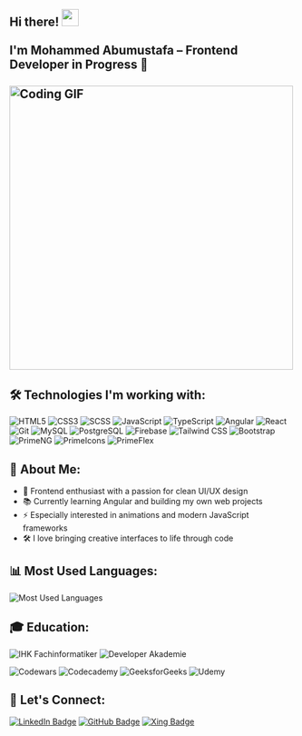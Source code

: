 <h2 align="left">
  <br>Hi there! <img src="https://user-images.githubusercontent.com/42378118/110234147-e3259600-7f4e-11eb-95be-0c4047144dea.gif" width="30"><br>
  <br> I'm Mohammed Abumustafa – Frontend Developer in Progress 🚀<br>
  <br>
    <img src="https://media.giphy.com/media/SWoSkN6DxTszqIKEqv/giphy.gif" alt="Coding GIF" width="500">
</h2>


<h2 align="left">🛠️ Technologies I'm working with:</h2>

<p align="left">
  <img src="https://img.shields.io/badge/HTML5-E34F26?style=for-the-badge&logo=html5&logoColor=white" alt="HTML5"/>
  <img src="https://img.shields.io/badge/CSS3-1572B6?style=for-the-badge&logo=css3&logoColor=white" alt="CSS3"/>
  <img src="https://img.shields.io/badge/SCSS-CC6699?style=for-the-badge&logo=sass&logoColor=white" alt="SCSS"/>
  <img src="https://img.shields.io/badge/JavaScript-F7DF1E?style=for-the-badge&logo=javascript&logoColor=black" alt="JavaScript"/>
  <img src="https://img.shields.io/badge/TypeScript-3178C6?style=for-the-badge&logo=typescript&logoColor=white" alt="TypeScript"/>
  <img src="https://img.shields.io/badge/Angular-DD0031?style=for-the-badge&logo=angular&logoColor=white" alt="Angular"/>
  <img src="https://img.shields.io/badge/React-20232A?style=for-the-badge&logo=react&logoColor=61DAFB" alt="React"/>
  <img src="https://img.shields.io/badge/Git-F05032?style=for-the-badge&logo=git&logoColor=white" alt="Git"/>
  <img src="https://img.shields.io/badge/MySQL-00758F?style=for-the-badge&logo=mysql&logoColor=white" alt="MySQL"/>
  <img src="https://img.shields.io/badge/PostgreSQL-4169E1?style=for-the-badge&logo=postgresql&logoColor=white" alt="PostgreSQL"/>
  <img src="https://img.shields.io/badge/Firebase-FFCA28?style=for-the-badge&logo=firebase&logoColor=black" alt="Firebase"/>
  <img src="https://img.shields.io/badge/Tailwind_CSS-38B2AC?style=for-the-badge&logo=tailwind-css&logoColor=white" alt="Tailwind CSS"/>
  <img src="https://img.shields.io/badge/Bootstrap-7952B3?style=for-the-badge&logo=bootstrap&logoColor=white" alt="Bootstrap"/>
  <img src="https://img.shields.io/badge/PrimeNG-2C7CB0?style=for-the-badge&logo=primefaces&logoColor=white" alt="PrimeNG"/>
  <img src="https://img.shields.io/badge/PrimeIcons-6D4C41?style=for-the-badge&logo=primefaces&logoColor=white" alt="PrimeIcons"/>
  <img src="https://img.shields.io/badge/PrimeFlex-009688?style=for-the-badge&logo=primefaces&logoColor=white" alt="PrimeFlex"/>
</p>


<h2 align="left">🧠 About Me:</h2>

- 🎯 Frontend enthusiast with a passion for clean UI/UX design 
- 📚 Currently learning Angular and building my own web projects
- ⚡ Especially interested in animations and modern JavaScript frameworks
- 🛠  I love bringing creative interfaces to life through code

<h2 align="left">📊 Most Used Languages:</h2>

<p align="left">
  <img src="https://github-readme-stats.vercel.app/api/top-langs/?username=mohd-3384&layout=compact&langs_count=8&theme=tokyonight&hide_border=true" alt="Most Used Languages" />
</p>

<h2 align="left">🎓 Education:</h2>

<p align="left">
  <!-- IHK Fachinformatiker -->
  <img src="https://img.shields.io/badge/%20FACHINFORMATIKER%20ANWENDUNGSENTWICKLUNG-005CA9?style=for-the-badge&logo=data:image/png;base64,iVBORw0KGgoAAAANSUhEUgAAABoAAAASCAMAAABe6+5GAAAAVFBMVEUAAAD///////////////////////////////////////////////////////////////////////////////////////////////////+0q3mSAAAAGnRSTlMAAxEmJ7b4HQt3BnMPnb6tSklEqfuPuN5Bk9bQySgAAABLSURBVBjTY2AgETZgZ2BiYGBkZCAEM5AwMDBQEwwMDCEkCZoBjHBiO5GAkRgMQwAMMTAzEDRAsJAmQsJExslJQyMNExNQCQEBAECGBfDJMoOUnAAAAAElFTkSuQmCC&logoColor=white" alt="IHK Fachinformatiker" />

  <!-- Developer Akademie -->
  <img src="https://img.shields.io/badge/DEVELOPER%20AKADEMIE-FD5B4F?style=for-the-badge&logo=data:image/png;base64,iVBORw0KGgoAAAANSUhEUgAAABkAAAAbCAMAAAAmgB3lAAAARVBMVEUAAAD///////////////////////////////////////////////////////////////////+u/XHDAAAAGnRSTlMA7+8hQCCBLvkaEevyXyxCNR8xB8gFfI9eHgmNvFD5uEAAABWSURBVCjPjZLbDoAgDEUXqCCw2uT//9yVbT1GjA1dzgmcA0apDOAQ9JiErEYgqVapNcExiCy4HPoAD6iL44vSC6ZULgKqkmGoHfP1Oj//fduAk5HH5dEHDq8r4nITQgAAAABJRU5ErkJggg==&logoColor=white" alt="Developer Akademie" />
</p>

<p align="left">
  <img src="https://img.shields.io/badge/CODEWARS-B1361E?style=for-the-badge&logo=codewars&logoColor=white" alt="Codewars"/>
  <img src="https://img.shields.io/badge/CODECADEMY-FFF?style=for-the-badge&logo=codecademy&logoColor=black" alt="Codecademy"/>
  <img src="https://img.shields.io/badge/GEEKSFORGEEKS-2F8D46?style=for-the-badge&logo=geeksforgeeks&logoColor=white" alt="GeeksforGeeks"/>
  <img src="https://img.shields.io/badge/UDEMY-A435F0?style=for-the-badge&logo=udemy&logoColor=white" alt="Udemy"/>
</p>

<h2 align="left">🤝 Let's Connect:</h2>

[![LinkedIn Badge](https://img.shields.io/badge/-mohammedabumustafa-blue?style=flat-square&logo=linkedin&logoColor=white)](https://www.linkedin.com/in/mohammed-abumustafa-2458392b8)
[![GitHub Badge](https://img.shields.io/badge/-mohammedabumustafa-black?style=flat-square&logo=github&logoColor=white)](https://github.com/mohd-3384)
[![Xing Badge](https://img.shields.io/badge/-mohammedabumustafa-brightgreen?style=flat-square&logo=xing&logoColor=white)](https://www.xing.com/profile/Mohammed_Abumustafa)




